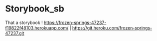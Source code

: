 # Storybook_sb
That a storybook !
https://frozen-springs-47237-f19822f48103.herokuapp.com/ | https://git.heroku.com/frozen-springs-47237.git